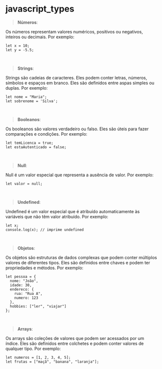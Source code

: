 # **javascript_types**

> **Números**:


Os números representam valores numéricos, positivos ou negativos, inteiros ou decimais. Por exemplo:

```
let x = 10;
let y = -5.5;
```
<br/>

> **Strings**:

Strings são cadeias de caracteres. Eles podem conter letras, números, símbolos e espaços em branco. Eles são definidos entre aspas simples ou duplas. Por exemplo:

```
let nome = "Maria";
let sobrenome = 'Silva';
```

<br/>

> **Booleanos**:

Os booleanos são valores verdadeiro ou falso. Eles são úteis para fazer comparações e condições. Por exemplo:

```
let temLicenca = true;
let estaAutenticado = false;
```

<br/>

> **Null**:

Null é um valor especial que representa a ausência de valor. Por exemplo:

```
let valor = null;
```

<br/>

> **Undefined**:

Undefined é um valor especial que é atribuído automaticamente às variáveis que não têm valor atribuído. Por exemplo:

```
let x;
console.log(x); // imprime undefined
```

<br/>

> **Objetos**:

Os objetos são estruturas de dados complexas que podem conter múltiplos valores de diferentes tipos. Eles são definidos entre chaves e podem ter propriedades e métodos. Por exemplo:

```
let pessoa = {
  nome: "João",
  idade: 30,
  endereco: {
    rua: "Rua A",
    numero: 123
  },
  hobbies: ["ler", "viajar"]
};
```

<br/>

> **Arrays**:

Os arrays são coleções de valores que podem ser acessados por um índice. Eles são definidos entre colchetes e podem conter valores de qualquer tipo. Por exemplo:

```
let numeros = [1, 2, 3, 4, 5];
let frutas = ["maçã", "banana", "laranja"];
```

<br/>
